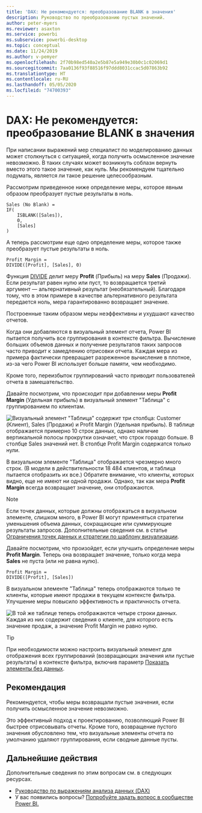 ```yaml
---
title: 'DAX: Не рекомендуется: преобразование BLANK в значения'
description: Руководство по преобразованию пустых значений.
author: peter-myers
ms.reviewer: asaxton
ms.service: powerbi
ms.subservice: powerbi-desktop
ms.topic: conceptual
ms.date: 11/24/2019
ms.author: v-pemyer
ms.openlocfilehash: 2f70b98ed540a2e5b87e5a949e30b0c1c02069d1
ms.sourcegitcommit: 7aa0136f93f88516f97ddd8031ccac5d07863b92
ms.translationtype: HT
ms.contentlocale: ru-RU
ms.lasthandoff: 05/05/2020
ms.locfileid: "74700393"
---
```

# <a name="dax-avoid-converting-blanks-to-values"></a>DAX: Не рекомендуется: преобразование BLANK в значения

При написании выражений мер специалист по моделированию данных может столкнуться с ситуацией, когда получить осмысленное значение невозможно. В таких случаях может возникнуть соблазн вернуть вместо этого такое значение, как нуль. Мы рекомендуем тщательно подумать, является ли такое решение целесообразным.

Рассмотрим приведенное ниже определение меры, которое явным образом преобразует пустые результаты в ноль.

```dax
Sales (No Blank) =
IF(
    ISBLANK([Sales]),
    0,
    [Sales]
)
```

А теперь рассмотрим еще одно определение меры, которое также преобразует пустые результаты в ноль.

```dax
Profit Margin =
DIVIDE([Profit], [Sales], 0)
```

Функция [DIVIDE](/dax/divide-function-dax) делит меру **Profit** (Прибыль) на меру **Sales** (Продажи). Если результат равен нулю или пуст, то возвращается третий аргумент — альтернативный результат (необязательный). Благодаря тому, что в этом примере в качестве альтернативного результата передается ноль, мера гарантированно возвращает значение.

Построенные таким образом меры неэффективны и ухудшают качество отчетов.

Когда они добавляются в визуальный элемент отчета, Power BI пытается получить все группирования в контексте фильтра. Вычисление больших объемов данных и получение результатов таких запросов часто приводит к замедлению отрисовки отчета. Каждая мера из примера фактически превращает разреженное вычисление в плотное, из-за чего Power BI использует больше памяти, чем необходимо.

Кроме того, переизбыток группирований часто приводит пользователей отчета в замешательство.

Давайте посмотрим, что происходит при добавлении меры **Profit Margin** (Удельная прибыль) в визуальный элемент "Таблица" с группированием по клиентам.

![Визуальный элемент "Таблица" содержит три столбца: Customer (Клиент), Sales (Продажи) и Profit Margin (Удельная прибыль). В таблице отображается примерно 10 строк данных, однако наличие вертикальной полосы прокрутки означает, что строк гораздо больше. В столбце Sales значений нет. В столбце Profit Margin содержатся только нули.](media/dax-avoid-converting-blank/table-visual-poor.png)

В визуальном элементе "Таблица" отображается чрезмерно много строк. (В модели в действительности 18 484 клиентов, и таблица пытается отобразить их все.) Обратите внимание, что клиенты, которых видно, еще не имеют ни одной продажи. Однако, так как мера **Profit Margin** всегда возвращает значение, они отображаются.

> [!NOTE]
> Если точек данных, которые должны отображаться в визуальном элементе, слишком много, в Power BI могут применяться стратегии уменьшения объема данных, сокращающие или суммирующие результаты запросов. Дополнительные сведения см. в статье [Ограничения точек данных и стратегии по шаблону визуализации](../visuals/power-bi-data-points.md).

Давайте посмотрим, что произойдет, если улучшить определение меры **Profit Margin**. Теперь она возвращает значение, только когда мера **Sales** не пуста (или не равна нулю).

```dax
Profit Margin =
DIVIDE([Profit], [Sales])
```

В визуальном элементе "Таблица" теперь отображаются только те клиенты, которые имеют продажи в текущем контексте фильтра. Улучшение меры повысило эффективность и практичность отчета.

![В той же таблице теперь отображаются четыре строки данных. Каждая из них содержит сведения о клиенте, для которого есть значение продаж, а значение Profit Margin не равно нулю.](media/dax-avoid-converting-blank/table-visual-good.png)

> [!TIP]
> При необходимости можно настроить визуальный элемент для отображения всех группирований (возвращающих значения или пустые результаты) в контексте фильтра, включив параметр [Показать элементы без данных](../desktop-show-items-no-data.md).

## <a name="recommendation"></a>Рекомендация

Рекомендуется, чтобы меры возвращали пустые значения, если получить осмысленное значение невозможно.

Это эффективный подход к проектированию, позволяющий Power BI быстрее отрисовывать отчеты. Кроме того, возвращение пустого значения обусловлено тем, что визуальные элементы отчета по умолчанию удаляют группирования, если сводные данные пусты.

## <a name="next-steps"></a>Дальнейшие действия

Дополнительные сведения по этим вопросам см. в следующих ресурсах.

- [Руководство по выражениям анализа данных (DAX)](/dax/)
- У вас появились вопросы? [Попробуйте задать вопрос в сообществе Power BI.](https://community.powerbi.com/)
